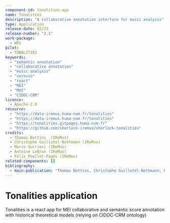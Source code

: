 ```yaml
---
component-id: tonalities-app
name: Tonalities
description: "A collaborative annotation interface for music analysis"
type: Application
release-date: 02/23
release-number: "2.1"
work-package:
  - WP1
pilot:
  - TONALITIES
keywords:
  - "semantic annotation"
  - "collaborative annotation"
  - "music analysis"
  - "verovio"
  - "react"
  - "MEI"
  - "MUI"
  - "CIDOC-CRM"
licence:
  - Apache-2.0
resource:
  - "https://data-iremus.huma-num.fr/tonalities"
  - "https://data-iremus.huma-num.fr/tonalities"
  - "https://tonalities.gitpages.huma-num.fr"
  - "https://github.com/sherlock-iremus/sherlock-tonalities"
credits:
  - Thomas Bottini  (IReMus)
  - Christophe Guillotel-Nothmann (IReMus)
  - Marco Gurrieri (IReMus)
  - Antoine LeBrun (IReMus)
  - Félix Poullet-Pagès (IReMus)
related-components: []
bibliography:
  - main-publication: "Thomas Bottini, Christophe Guillotel-Nothmann, Marco Gurrieri, Félix Poullet-Pagès. Tonalities: a Collaborative Annotation Interface for Music Analysis. Musical Heritage Knowledge Graphs workshop during the 22nd International Semantic Web Conference 2022, Oct 2022, Hangzhou, China. ⟨hal-03923731⟩"
---
```


# Tonalities application

Tonalities is a react app for MEI collaborative and semantic score annotation with historical theoretical models (relying on CIDOC-CRM ontology)
